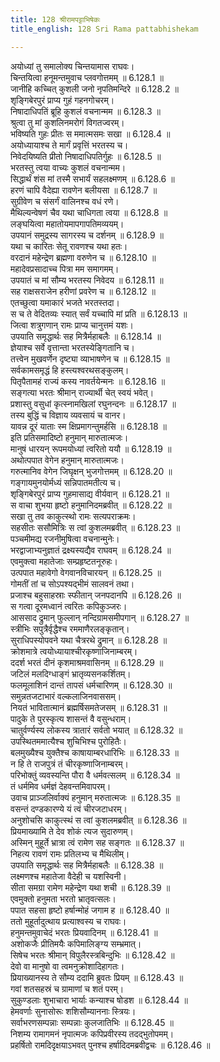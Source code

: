 ```yaml
---
title: 128 श्रीरामपट्टाभिषेकः
title_english: 128 Sri Rama pattabhishekam

---
```

<div class="audioEmbed"  caption="श्रीराम-हरिसीताराममूर्ति-घनपाठिभ्यां वचनम्" src="https://archive.org/download/Ramayana-recitation-Sriram-harisItArAmamUrti-Ghanapaati-v2/Kanda_6/Kanda_6_YK-128-Sri_Rama_pattabhishekam_0.mp3"></div>

  
अयोध्यां तु समालोक्य चिन्तयामास राघवः।  
चिन्तयित्वा हनूमन्तमुवाच प्लवगोत्तमम् ॥ 6.128.1 ॥   
जानीहि कच्चित् कुशली जनो नृपतिमन्दिरे ॥ 6.128.2 ॥   
शृङ्गिबेरपुरं प्राप्य गुहं गहनगोचरम्।  
निषादाधिपतिं ब्रूहि कुशलं वचनान्मम ॥ 6.128.3 ॥   
श्रुत्वा तु मां कुशलिनमरोगं विगतज्वरम्।  
भविष्यति गुहः प्रीतः स ममात्मसमः सखा ॥ 6.128.4 ॥   
अयोध्यायाश्च ते मार्गं प्रवृत्तिं भरतस्य च।  
निवेदयिष्यति प्रीतो निषादाधिपतिर्गुहः ॥ 6.128.5 ॥   
भरतस्तु त्वया वाच्यः कुशलं वचनान्मम।  
सिद्धार्थं शंस मां तस्मै सभार्यं सहलक्ष्मणम् ॥ 6.128.6 ॥   
हरणं चापि वैदेह्या रावणेन बलीयसा ॥ 6.128.7 ॥   
सुग्रीवेण च संसर्गं वालिनश्च वधं रणे।  
मैथिल्यन्वेषणं चैव यथा चाधिगता त्वया ॥ 6.128.8 ॥   
लङ्घयित्वा महातोयमापगापतिमव्ययम्।  
उपयानं समुद्रस्य सागरस्य च दर्शनम् ॥ 6.128.9 ॥   
यथा च कारितः सेतू रावणश्च यथा हतः।  
वरदानं महेन्द्रेण ब्रह्मणा वरुणेन च ॥ 6.128.10 ॥   
महादेवप्रसादाच्च पित्रा मम समागमम्।  
उपयातं च मां सौम्य भरतस्य निवेदय ॥ 6.128.11 ॥   
सह राक्षसराजेन हरीणां प्रवरेण च ॥ 6.128.12 ॥   
एतच्छुत्वा यमाकारं भजते भरतस्तदा।  
स च ते वेदितव्यः स्यात् सर्वं यच्चापि मां प्रति ॥ 6.128.13 ॥   
जित्वा शत्रुगणान् रामः प्राप्य चानुत्तमं यशः।  
उपयाति समृद्धार्थः सह मित्रैर्महाबलैः ॥ 6.128.14 ॥   
ज्ञेयाश्च सर्वे वृत्तान्ता भरतस्येङ्गितानि च।  
तत्त्वेन मुखवर्णेन दृष्ट्या व्याभाषणेन च ॥ 6.128.15 ॥   
सर्वकामसमृद्धं हि हस्त्यश्वरथसङ्कुलम्।  
पितृपैतामहं राज्यं कस्य नावर्तयेन्मनः ॥ 6.128.16 ॥   
सङ्गत्या भरतः श्रीमान् राज्यार्थी चेत् स्वयं भवेत्।  
प्रशास्तु वसुधां कृत्स्नामखिलां रघुनन्दनः ॥ 6.128.17 ॥   
तस्य बुद्धिं च विज्ञाय व्यवसायं च वानर।  
यावन्न दूरं याताः स्म क्षिप्रमागन्तुमर्हसि ॥ 6.128.18 ॥   
इति प्रतिसमादिष्टो हनुमान् मारुतात्मजः।  
मानुषं धारयन् रूपमयोध्यां त्वरितो ययौ ॥ 6.128.19 ॥   
अथोत्पपात वेगेन हनुमान् मारुतात्मजः।  
गरुत्मानिव वेगेन जिघृक्षन् भुजगोत्तमम् ॥ 6.128.20 ॥   
गङ्गायमुनयोर्मध्यं सन्निपातमतीत्य च।  
शृङ्गिबेरपुरं प्राप्य गुहमासाद्य वीर्यवान् ॥ 6.128.21 ॥   
स वाचा शुभया हृष्टो हनुमानिदमब्रवीत् ॥ 6.128.22 ॥   
सखा तु तव काकुत्स्थो रामः सत्यपराक्रमः।  
सहसीतः ससौमित्रिः स त्वां कुशलमब्रवीत् ॥ 6.128.23 ॥   
पञ्चमीमद्य रजनीमुषित्वा वचनान्मुनेः।  
भरद्वाजाभ्यनुज्ञातं द्रक्ष्यस्यद्यैव राघवम् ॥ 6.128.24 ॥   
एवमुक्त्वा महातेजाः सम्प्रहृष्टतनूरुहः।  
उत्पपात महावेगो वेगवानविचारयन् ॥ 6.128.25 ॥   
गोमतीं तां च सोऽपश्यद्भीमं सालवनं तथा।  
प्रजाश्च बहुसाहस्राः स्फीतान् जनपदानपि ॥ 6.128.26 ॥   
स गत्वा दूरमध्वानं त्वरितः कपिकुञ्जरः।  
आससाद द्रुमान् फुल्लान् नन्दिग्रामसमीपगान् ॥ 6.128.27 ॥   
स्त्रीभिः सपुत्रैर्वृद्धैश्च रममाणैरलङ्कृतान्।  
सुराधिपस्योपवने यथा चैत्ररथे द्रुमान् ॥ 6.128.28 ॥   
क्रोशमात्रे त्वयोध्यायाश्चीरकृष्णाजिनाम्बरम्।  
ददर्श भरतं दीनं कृशमाश्रमवासिनम् ॥ 6.128.29 ॥   
जटिलं मलदिग्धाङ्गं भ्रातृव्यसनकर्शितम्।  
फलमूलाशिनं दान्तं तापसं धर्मचारिणम् ॥ 6.128.30 ॥   
समुन्नतजटाभारं वल्कलाजिनवाससम्।  
नियतं भावितात्मानं ब्रह्मर्षिसमतेजसम् ॥ 6.128.31 ॥   
पादुके ते पुरस्कृत्य शासन्तं वै वसुन्धराम्।  
चातुर्वर्ण्यस्य लोकस्य त्रातारं सर्वतो भयात् ॥ 6.128.32 ॥   
उपस्थितममात्यैश्च शुचिभिश्च पुरोहितैः।  
बलमुख्यैश्च युक्तैश्च काषायाम्बरधारिभिः ॥ 6.128.33 ॥   
न हि ते राजपुत्रं तं चीरकृष्णाजिनाम्बरम्।  
परिभोक्तुं व्यवस्यन्ति पौरा वै धर्मवत्सलम् ॥ 6.128.34 ॥   
तं धर्ममिव धर्मज्ञं देहवन्तमिवापरम्।  
उवाच प्राञ्जलिर्वाक्यं हनुमान् मरुतात्मजः ॥ 6.128.35 ॥   
वसन्तं दण्डकारण्ये यं त्वं चीरजटाधरम्।  
अनुशोचसि काकुत्स्थं स त्वां कुशलमब्रवीत् ॥ 6.128.36 ॥   
प्रियमाख्यामि ते देव शोकं त्यज सुदारुणम्।  
अस्मिन् मुहूर्ते भ्रात्रा त्वं रामेण सह सङ्गतः ॥ 6.128.37 ॥   
निहत्य रावणं रामः प्रतिलभ्य च मैथिलीम्।  
उपयाति समृद्धार्थः सह मित्रैर्महाबलैः ॥ 6.128.38 ॥   
लक्ष्मणश्च महातेजा वैदेही च यशस्विनी।  
सीता समग्रा रामेण महेन्द्रेण यथा शची ॥ 6.128.39 ॥   
एवमुक्तो हनुमता भरतो भ्रातृवत्सलः।  
पपात सहसा हृष्टो हर्षान्मोहं जगाम ह ॥ 6.128.40 ॥   
ततो मुहूर्तादुत्थाय प्रत्याश्वस्य च राघवः।  
हनुमन्तमुवाचेदं भरतः प्रियवादिनम् ॥ 6.128.41 ॥   
अशोकजैः प्रीतिमयैः कपिमालिङ्ग्य सम्भ्रमात्।  
सिषेच भरतः श्रीमान् विपुलैरस्त्रबिन्दुभिः ॥ 6.128.42 ॥   
देवो वा मानुषो वा त्वमनुक्रोशादिहागतः।  
प्रियाख्यानस्य ते सौम्य ददामि ब्रुवतः प्रियम् ॥ 6.128.43 ॥   
गवां शतसहस्रं च ग्रामाणां च शतं परम्।  
सुकुण्डलाः शुभाचारा भार्याः कन्याश्च षोडश ॥ 6.128.44 ॥   
हेमवर्णाः सुनासोरूः शशिसौम्याननाः स्त्रियः।  
सर्वाभरणसम्पन्नाः सम्पन्नाः कुलजातिभिः ॥ 6.128.45 ॥   
निशम्य रामागमनं नृपात्मजः कपिप्रवीरस्य तदद्भुतोपमम्।  
प्रहर्षितो रामदिदृक्षयाऽभवत् पुनश्च हर्षादिदमब्रवीद्वचः ॥ 6.128.46 ॥   